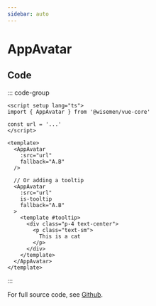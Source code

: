 ```yaml
---
sidebar: auto
---
```



# AppAvatar

<!-- Import autogenerated docs -->
<!-- @include: ./app-avatar-meta.md -->


## Code

::: code-group
```vue [Usage]
<script setup lang="ts">
import { AppAvatar } from '@wisemen/vue-core'

const url = '...'
</script>

<template>
  <AppAvatar
    :src="url"
    fallback="A.B"
  />

  // Or adding a tooltip
  <AppAvatar
    :src="url"
    is-tooltip
    fallback="A.B"
  >
    <template #tooltip>
      <div class="p-4 text-center">
        <p class="text-sm">
          This is a cat
        </p>
      </div>
    </template>
  </AppAvatar>
</template>

```
:::

For full source code, see [Github](https://github.com/wisemen-digital/vue-core/tree/main/packages/components/src/components/avatar/AppAvatar.vue).